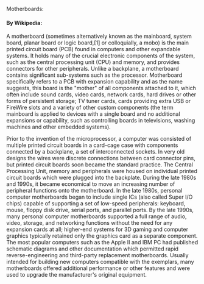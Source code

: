 Motherboards:

#### By Wikipedia:

A motherboard (sometimes alternatively known as the mainboard, system board, planar board or logic board,[1] or colloquially, a mobo) is the main printed circuit board (PCB) found in computers and other expandable systems. It holds many of the crucial electronic components of the system, such as the central processing unit (CPU) and memory, and provides connectors for other peripherals. Unlike a backplane, a motherboard contains significant sub-systems such as the processor.
Motherboard specifically refers to a PCB with expansion capability and as the name suggests, this board is the "mother" of all components attached to it, which often include sound cards, video cards, network cards, hard drives or other forms of persistent storage; TV tuner cards, cards providing extra USB or FireWire slots and a variety of other custom components (the term mainboard is applied to devices with a single board and no additional expansions or capability, such as controlling boards in televisions, washing machines and other embedded systems). 

Prior to the invention of the microprocessor, a computer was consisted of multiple printed circuit boards in a card-cage case with components connected by a backplane, a set of interconnected sockets. In very old designs the wires were discrete connections between card connector pins, but printed circuit boards soon became the standard practice. The Central Processing Unit, memory and peripherals were housed on individual printed circuit boards which were plugged into the backplate.
During the late 1980s and 1990s, it became economical to move an increasing number of peripheral functions onto the motherboard. In the late 1980s, personal computer motherboards began to include single ICs (also called Super I/O chips) capable of supporting a set of low-speed peripherals: keyboard, mouse, floppy disk drive, serial ports, and parallel ports. By the late 1990s, many personal computer motherboards supported a full range of audio, video, storage, and networking functions without the need for any expansion cards at all; higher-end systems for 3D gaming and computer graphics typically retained only the graphics card as a separate component.
The most popular computers such as the Apple II and IBM PC had published schematic diagrams and other documentation which permitted rapid reverse-engineering and third-party replacement motherboards. Usually intended for building new computers compatible with the exemplars, many motherboards offered additional performance or other features and were used to upgrade the manufacturer's original equipment.
